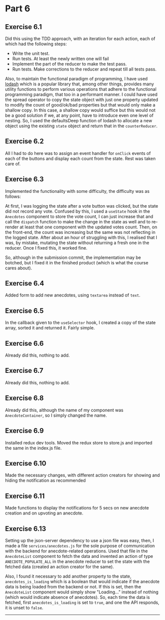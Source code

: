 # Part 6


## Exercise 6.1

Did this using the TDD approach, with an iteration for each action, each of which had the following steps:

 - Write the unit test.
 - Run tests. At least the newly written one will fail
 - Implement the part of the reducer to make the test pass.
 - Run tests. Make corrections to the reducer and repeat till all tests pass.

Also, to maintain the functional paradigm of programming, I have used [lodash](https://lodash.com/) which is a popular library that, among other things, provides many utility functions to perform various operations that adhere to the functional programming paradigm, that too in a performant manner. I could have used the spread operator to copy the state object with just one property updated to modify the count of good/ok/bad properties but that would only make a shallow copy. In this case, a shallow copy would suffice but this would not be a good solution if we, at any point, have to introduce even one level of nesting. So, I used the defaultsDeep function of lodash to allocate a new object using the existing `state` object and return that in the `counterReducer`.


## Exercise 6.2

All I had to do here was to assign an event handler for `onClick` events of each of the buttons and display each count from the state. Rest was taken care of.


## Exercise 6.3

Implemented the functionality with some difficulty, the difficulty was as follows:

At first, I was logging the state after a vote button was clicked, but the state did not record any vote. Confused by this, I used a `useState` hook in the `Anecdotes` component to store the vote count, I can just increase that and call the `dispatch` function to make the change in the state as well and to re-render at least that one component with the updated votes count. Then, on the front-end, the count was increasing but the same was not reflecting in the logged state. After about an hour of struggling with this, I realised that I was, by mistake, mutating the state without returning a fresh one in the reducer. Once I fixed this, it worked fine.

So, although in the submission commit, the implementation may be botched, but I fixed it in the finished product (which is what the course cares about).


## Exercise 6.4

Added form to add new anecdotes, using `textarea` instead of `text`.


## Exercise 6.5

In the callback given to the `useSelector` hook, I created a copy of the state array, sorted it and returned it. Fairly simple.


## Exercise 6.6

Already did this, nothing to add.

## Exercise 6.7

Already did this, nothing to add.

## Exercise 6.8

Already did this, although the name of my component was `AnecdoteContainer`, so I simply changed the name.

## Exercise 6.9

Installed redux dev tools. Moved the redux store to store.js and imported the same in the index.js file.

## Exercise 6.10

Made the necessary changes, with different action creators for showing and hiding the notification as recommended

## Exercise 6.11

Made functions to display the notifications for 5 secs on new anecdote creation and on upvoting an anecdote.

## Exercise 6.13

Setting up the json-server dependency to use a json file was easy, then, I made a file `services/anecdotes.js` for the sole purpose of communication with the backend for anecdote-related operations. Used that file in the `AnecdoteList` component to fetch the data and invented an action of type `ANECDOTE_POPULATE_ALL` in the anecdote reducer to set the state with the fetched data (created an action creator for the same).

Also, I found it necessary to add another property to the state, `anecdotes_is_loading` which is a boolean that would indicate if the anecdote data is being loaded from the backend or not. If this is set, then the `AnecdoteList` component would simply show "Loading..." instead of nothing (which would indicate absence of anecdotes). So, each time the data is fetched, first `anecdotes_is_loading` is set to `true`, and one the API responds, it is unset to `false`.

---